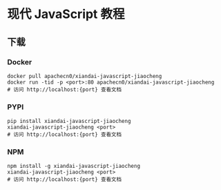 # 现代 JavaScript 教程

## 下载

### Docker

```
docker pull apachecn0/xiandai-javascript-jiaocheng
docker run -tid -p <port>:80 apachecn0/xiandai-javascript-jiaocheng
# 访问 http://localhost:{port} 查看文档
```

### PYPI

```
pip install xiandai-javascript-jiaocheng
xiandai-javascript-jiaocheng <port>
# 访问 http://localhost:{port} 查看文档
```

### NPM

```
npm install -g xiandai-javascript-jiaocheng
xiandai-javascript-jiaocheng <port>
# 访问 http://localhost:{port} 查看文档
```